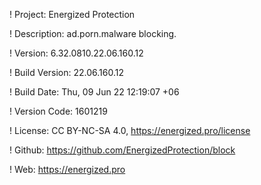! Project: Energized Protection

! Description: ad.porn.malware blocking.

! Version: 6.32.0810.22.06.160.12

! Build Version: 22.06.160.12

! Build Date: Thu, 09 Jun 22 12:19:07 +06

! Version Code: 1601219

! License: CC BY-NC-SA 4.0, https://energized.pro/license

! Github: https://github.com/EnergizedProtection/block

! Web: https://energized.pro
